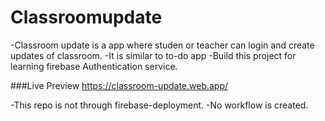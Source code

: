 # Classroomupdate
-Classroom update is a app where studen or teacher can login and create updates of classroom.
-It is similar to to-do app
-Build this project for learning firebase Authentication service.

###Live Preview
https://classroom-update.web.app/

-This repo is not through firebase-deployment.
-No workflow is created.
